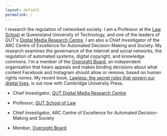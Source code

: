 ```yaml
---
layout: default
permalink: /
---
```


I research the regulation of networked society. I am a Professor at the [Law School](http://www.law.qut.edu.au) at Queensland University of Technology, and one of the leaders of QUT's [Digital Media Research Centre](https://www.qut.edu.au/research/our-research/institutes-centres-and-research-groups/digital-media-research-centre). I am also a Chief Investigator of the ARC Centre of Excellence for Automated Decision-Making and Society. My research examines the governance of the internet and social networks, the regulation of automated systems, digital copyright, and knowledge commons. I'm a member of the [Oversight Board](https://oversightboard.com), an independent organisation that hears appeals and makes binding decisions about what content Facebook and Instagram should allow or remove, based on human rights norms. My recent book, [Lawless: the secret rules that govern our digital lives](https://www.amazon.com/Lawless-Secret-Rules-Govern-Digital/dp/1108740472/), is out now with Cambridge University Press.

*   Chief Investigator, [QUT Digital Media Research Centre](http://qut.edu.au/research/dmrc/)

*   Professor, [QUT School of Law](http://law.qut.edu.au)

*   Chief Investigator, ARC Centre of Excellence for Automated Decision-Making and Society

*   Member, [Oversight Board](https://oversightboard.com)
